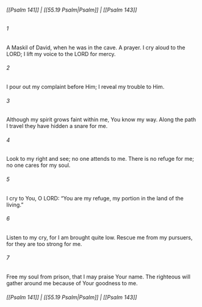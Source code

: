 
###### [[Psalm 141]] | [[55.19 Psalm|Psalm]] | [[Psalm 143]]

###### 1
A Maskil of David, when he was in the cave. A prayer. I cry aloud to the LORD; I lift my voice to the LORD for mercy.
###### 2
I pour out my complaint before Him; I reveal my trouble to Him.
###### 3
Although my spirit grows faint within me, You know my way. Along the path I travel they have hidden a snare for me.
###### 4
Look to my right and see; no one attends to me. There is no refuge for me; no one cares for my soul.
###### 5
I cry to You, O LORD: “You are my refuge, my portion in the land of the living.”
###### 6
Listen to my cry, for I am brought quite low. Rescue me from my pursuers, for they are too strong for me.
###### 7
Free my soul from prison, that I may praise Your name. The righteous will gather around me because of Your goodness to me.

###### [[Psalm 141]] | [[55.19 Psalm|Psalm]] | [[Psalm 143]]
